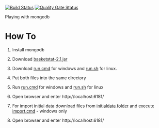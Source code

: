 [![Build Status](https://travis-ci.com/grinfeld/basketstat.svg?branch=master)](https://travis-ci.com/grinfeld/basketstat)
[![Quality Gate Status](https://sonarcloud.io/api/project_badges/measure?project=grinfeld_basketstat&metric=alert_status)](https://sonarcloud.io/dashboard?id=grinfeld_basketstat)

Playing with mongodb


How To
========================


1. Install mongodb
1. Download [basketstat-2.1.jar](basketstat-2.1.jar)
1. Download [run.cmd](run.cmd) for windows and [run.sh](run.sh) for linux.
1. Put both files into the same directory
1. Run [run.cmd](run.cmd) for windows and [run.sh](run.sh) for linux
1. Open browser and enter http://localhost:6181/

1. For import initial data download files from [initialdata folder](initdata/) and execute [import.cmd](initdata/import.cmd) - windows only
1. Open browser and enter http://localhost:6181/
